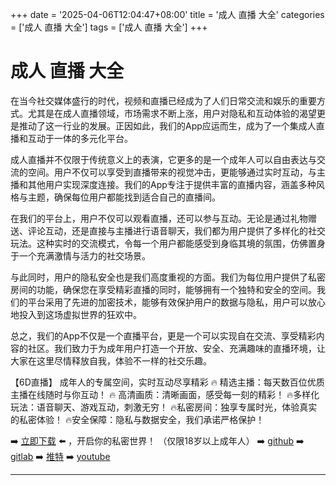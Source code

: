 +++
date = '2025-04-06T12:04:47+08:00'
title = '成人 直播 大全'
categories = ['成人 直播 大全']
tags = ['成人 直播 大全']
+++

# 成人 直播 大全

在当今社交媒体盛行的时代，视频和直播已经成为了人们日常交流和娱乐的重要方式。尤其是在成人直播领域，市场需求不断上涨，用户对隐私和互动体验的渴望更是推动了这一行业的发展。正因如此，我们的App应运而生，成为了一个集成人直播和互动于一体的多元化平台。

成人直播并不仅限于传统意义上的表演，它更多的是一个成年人可以自由表达与交流的空间。用户不仅可以享受到直播带来的视觉冲击，更能够通过实时互动，与主播和其他用户实现深度连接。我们的App专注于提供丰富的直播内容，涵盖多种风格与主题，确保每位用户都能找到适合自己的直播间。

在我们的平台上，用户不仅可以观看直播，还可以参与互动。无论是通过礼物赠送、评论互动，还是直接与主播进行语音聊天，我们都为用户提供了多样化的社交玩法。这种实时的交流模式，令每一个用户都能感受到身临其境的氛围，仿佛置身于一个充满激情与活力的社交场景。

与此同时，用户的隐私安全也是我们高度重视的方面。我们为每位用户提供了私密房间的功能，确保您在享受精彩直播的同时，能够拥有一个独特和安全的空间。我们的平台采用了先进的加密技术，能够有效保护用户的数据与隐私，用户可以放心地投入到这场虚拟世界的狂欢中。

总之，我们的App不仅是一个直播平台，更是一个可以实现自在交流、享受精彩内容的社区。我们致力于为成年用户打造一个开放、安全、充满趣味的直播环境，让大家在这里尽情释放自我，体验不一样的社交乐趣。

【6D直播】
成年人的专属空间，实时互动尽享精彩
🔥 精选主播：每天数百位优质主播在线随时与你互动！
🔥 高清画质：清晰画面，感受每一刻的精彩！
🔥多样化玩法：语音聊天、游戏互动，刺激无穷！
🔥私密房间：独享专属时光，体验真实的私密体验！
🔥安全保障：隐私与数据安全，我们承诺严格保护！

➡️ [立即下载](https://down123.s3.ap-east-1.amazonaws.com/down/down.html?channelCode=blog) ⬅️ ，开启你的私密世界！
（仅限18岁以上成年人）
➡️ [github](https://aldult-live.github.io/)
➡️ [gitlab](https://seo-09598d.gitlab.io/)
➡️ [推特](https://x.com/wegame33)
➡️ [youtube](https://www.youtube.com/@6Dlive)

---
